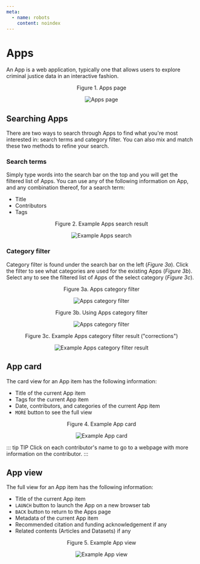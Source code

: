 ```yaml
---
meta:
  - name: robots
    content: noindex
---
```


# Apps

An App is a web application, typically one that allows users to explore criminal justice data in an interactive fashion.

<div style="text-align:center">

<span class="fig-title">Figure 1. Apps page</span>

![Apps page](/docs/assets/img/app-page.png)

</div>

## Searching Apps

There are two ways to search through Apps to find what you're most interested in: search terms and category filter. You can also mix and match these two methods to refine your search.

### Search terms

Simply type words into the search bar on the top and you will get the filtered list of Apps. You can use any of the following information on App, and any combination thereof, for a search term:

- Title
- Contributors
- Tags

<div style="text-align:center">

<span class="fig-title">Figure 2. Example Apps search result</span>

![Example Apps search](/docs/assets/img/app-search.png)

</div>

### Category filter

Category filter is found under the search bar on the left (_Figure 3a_). Click the filter to see what categories are used for the existing Apps (_Figure 3b_). Select any to see the filtered list of Apps of the select category (_Figure 3c_).

<div style="text-align:center">

<span class="fig-title">Figure 3a. Apps category filter</span>

![Apps category filter](/docs/assets/img/app-filter-1.png)

</div>

<div style="text-align:center">

<span class="fig-title">Figure 3b. Using Apps category filter</span>

![Apps category filter](/docs/assets/img/app-filter-2.png)

</div>

<div style="text-align:center">

<span class="fig-title">Figure 3c. Example Apps category filter result ("corrections")</span>

![Example Apps category filter result](/docs/assets/img/app-filter-3.png)

</div>

## App card

The card view for an App item has the following information:

- Title of the current App item
- Tags for the current App item
- Date, contributors, and categories of the current App item
- `MORE` button to see the full view

<div style="text-align:center">

<span class="fig-title">Figure 4. Example App card</span>

![Example App card](/docs/assets/img/app-card.png)

</div>

::: tip TIP
Click on each contributor's name to go to a webpage with more information on the contributor.
:::

## App view

The full view for an App item has the following information:

- Title of the current App item
- `LAUNCH` button to launch the App on a new browser tab
- `BACK` button to return to the Apps page
- Metadata of the current App item
- Recommended citation and funding acknowledgement if any
- Related contents (Articles and Datasets) if any

<div style="text-align:center">

<span class="fig-title">Figure 5. Example App view</span>

![Example App view](/docs/assets/img/app-view.png)

</div>
